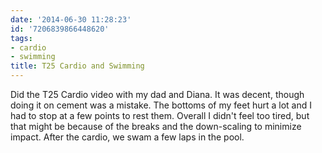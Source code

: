 ```yaml
---
date: '2014-06-30 11:28:23'
id: '7206839866448620'
tags:
- cardio
- swimming
title: T25 Cardio and Swimming
---
```


Did the T25 Cardio video with my dad and Diana. It was decent, though doing it on cement was a mistake. The bottoms of my feet hurt a lot and I had to stop at a few points to rest them. Overall I didn't feel too tired, but that might be because of the breaks and the down-scaling to minimize impact. After the cardio, we swam a few laps in the pool.
